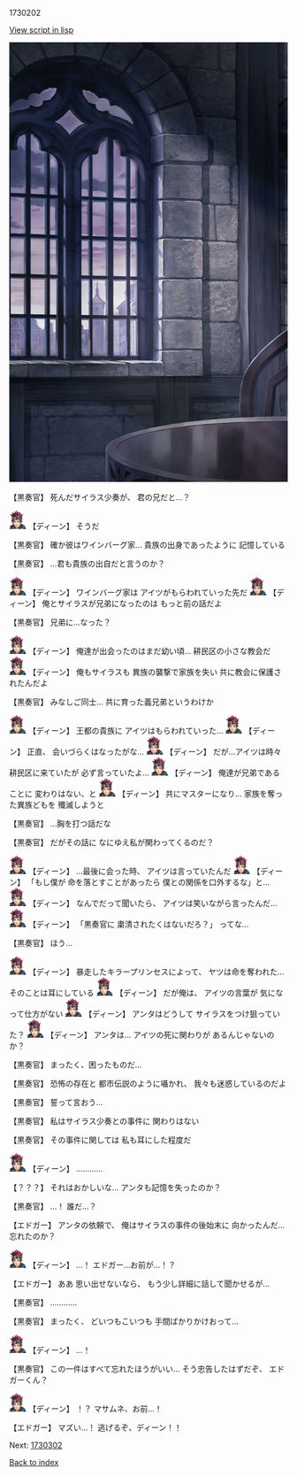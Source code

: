 1730202

[View script in lisp](../scripts/1730202.txt)

![church_room.png](../images/backgrounds/church_room.png)

【黒奏官】
死んだサイラス少奏が、
君の兄だと…？

<img src="../images/units/6.png" alt="6.png" height="34"/>
【ディーン】
そうだ

【黒奏官】
確か彼はワインバーグ家…
貴族の出身であったように
記憶している

【黒奏官】
…君も貴族の出自だと言うのか？

<img src="../images/units/6.png" alt="6.png" height="34"/>
【ディーン】
ワインバーグ家は
アイツがもらわれていった先だ

<img src="../images/units/6.png" alt="6.png" height="34"/>
【ディーン】
俺とサイラスが兄弟になったのは
もっと前の話だよ

【黒奏官】
兄弟に…なった？

<img src="../images/units/6.png" alt="6.png" height="34"/>
【ディーン】
俺達が出会ったのはまだ幼い頃…
耕民区の小さな教会だ

<img src="../images/units/6.png" alt="6.png" height="34"/>
【ディーン】
俺もサイラスも
異族の襲撃で家族を失い
共に教会に保護されたんだよ

【黒奏官】
みなしご同士…
共に育った義兄弟というわけか

<img src="../images/units/6.png" alt="6.png" height="34"/>
【ディーン】
王都の貴族に
アイツはもらわれていった…

<img src="../images/units/6.png" alt="6.png" height="34"/>
【ディーン】
正直、
会いづらくはなったがな…

<img src="../images/units/6.png" alt="6.png" height="34"/>
【ディーン】
だが…アイツは時々
耕民区に来ていたが
必ず言っていたよ…

<img src="../images/units/6.png" alt="6.png" height="34"/>
【ディーン】
俺達が兄弟であることに
変わりはない、と

<img src="../images/units/6.png" alt="6.png" height="34"/>
【ディーン】
共にマスターになり…
家族を奪った異族どもを
殲滅しようと

【黒奏官】
…胸を打つ話だな

【黒奏官】
だがその話に
なにゆえ私が関わってくるのだ？

<img src="../images/units/6.png" alt="6.png" height="34"/>
【ディーン】
…最後に会った時、
アイツは言っていたんだ

<img src="../images/units/6.png" alt="6.png" height="34"/>
【ディーン】
「もし僕が
命を落とすことがあったら
僕との関係を口外するな」と…

<img src="../images/units/6.png" alt="6.png" height="34"/>
【ディーン】
なんでだって聞いたら、
アイツは笑いながら言ったんだ…

<img src="../images/units/6.png" alt="6.png" height="34"/>
【ディーン】
「黒奏官に
粛清されたくはないだろ？」
ってな…

【黒奏官】
ほう…

<img src="../images/units/6.png" alt="6.png" height="34"/>
【ディーン】
暴走したキラープリンセスによって、
ヤツは命を奪われた…
そのことは耳にしている

<img src="../images/units/6.png" alt="6.png" height="34"/>
【ディーン】
だが俺は、
アイツの言葉が
気になって仕方がない

<img src="../images/units/6.png" alt="6.png" height="34"/>
【ディーン】
アンタはどうして
サイラスをつけ狙っていた？

<img src="../images/units/6.png" alt="6.png" height="34"/>
【ディーン】
アンタは…
アイツの死に関わりが
あるんじゃないのか？

【黒奏官】
まったく、困ったものだ…

【黒奏官】
恐怖の存在と
都市伝説のように囁かれ、
我々も迷惑しているのだよ

【黒奏官】
誓って言おう…

【黒奏官】
私はサイラス少奏との事件に
関わりはない

【黒奏官】
その事件に関しては
私も耳にした程度だ

<img src="../images/units/6.png" alt="6.png" height="34"/>
【ディーン】
…………

【？？？】
それはおかしいな…
アンタも記憶を失ったのか？

【黒奏官】
…！
誰だ…？

【エドガー】
アンタの依頼で、
俺はサイラスの事件の後始末に
向かったんだ…忘れたのか？

<img src="../images/units/6.png" alt="6.png" height="34"/>
【ディーン】
…！
エドガー…お前が…！？

【エドガー】
ああ
思い出せないなら、
もう少し詳細に話して聞かせるが…

【黒奏官】
…………

【黒奏官】
まったく、
どいつもこいつも
手間ばかりかけおって…

<img src="../images/units/6.png" alt="6.png" height="34"/>
【ディーン】
…！

【黒奏官】
この一件はすべて忘れたほうがいい…
そう忠告したはずだぞ、
エドガーくん？

<img src="../images/units/6.png" alt="6.png" height="34"/>
【ディーン】
！？
マサムネ、お前…！

【エドガー】
マズい…！
逃げるぞ、ディーン！！

Next: [1730302](1730302.md)

[Back to index](index.md)

